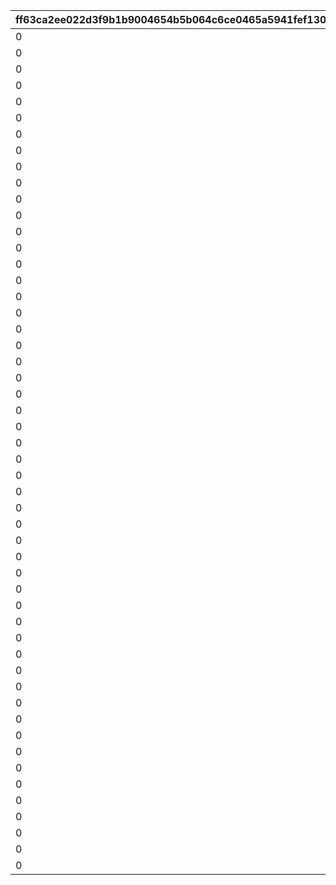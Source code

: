|ff63ca2ee022d3f9b1b9004654b5b064c6ce0465a5941fef130dd828dbead2b3|6de6ad221aebaf67864eb59fee77da2b5cb6074a6b0e7e26e7c6d785876d79a8|45c6123f53544048905e4dd7c94fa101f68062e41ee8063a2a26e7bde913739c|c2591a2e30fb6ee36139cf6f7bd4219cafb27f1b97159e114d407ad7818d8440|b975068115593f5ab9e5ce13046ae007d947c4a88d8b6b34751b00ccda34b803|b2c3c60369621a8af27ef352f5aa26e40071e97057988ffae3c1ddba3550370d|3458e754470630061756b6db1783a719884ca4bace39068f0ec165d58595bb4f|427e4f592def1a2120b72ee123e7351965d8e39e1f7190d87f0aa492bc5b01f0|3448966eb82b829157d17924fa5ae1378eaefb9fd237c5442777b7ea4d18c862|31f8ca6bcad031f62968a9cda654e758b77ebb4da6ae920e8a2d0d70d7a07723|0f4aa4a52483cff2e845b485336929005195855e3955e81180e2f7243b9a9d76|b798c2ea8abf9c6aaaf81d5b40ad7fceaf8d20d60a72ee7abfc52787e2f1b128|518d194ffae4c1555c56cf7f933d3d194f7fa814c3f35defc904b3d021eacfa5|3a9d54d1c9b9b80073ddcc6196119198580e98be8085255f93362d859ed2fe0f|2e055eed31748fafbc632a08e2a556c667d16ee3c9cf9a70e41854ca11938035|
| --- | --- | --- | --- | --- | --- | --- | --- | --- | --- | --- | --- | --- | --- | --- |
|0|2|0|40001|0|20012|0|1|0|0|1|20011|1|2001|7|
|0|2|0|40001|0|20022|0|1|0|0|1|20021|1|2002|7|
|0|2|0|40001|0|20032|0|1|0|0|1|20031|1|2003|7|
|0|2|0|40001|0|20042|0|1|0|0|1|20041|1|2004|7|
|0|2|0|40001|0|20052|0|1|0|0|1|20051|1|2005|7|
|0|2|0|40001|0|20062|0|1|0|0|1|20061|1|2006|7|
|0|2|0|40001|0|20072|0|1|0|0|1|20071|1|2007|7|
|0|2|0|40001|0|20082|0|1|0|0|1|20081|1|2008|7|
|0|2|0|40001|0|20092|0|1|0|0|1|20091|1|2009|7|
|0|2|0|40001|0|20102|0|1|0|0|1|20101|1|2010|7|
|0|2|0|40001|0|20112|0|1|0|0|1|20111|1|2011|7|
|0|2|0|40001|0|20122|0|1|0|0|1|20121|1|2012|7|
|0|2|0|40001|0|20132|0|1|0|0|1|20131|1|2013|7|
|0|2|0|40001|0|20142|0|1|0|0|1|20141|1|2014|7|
|0|2|0|40001|0|20152|0|1|0|0|1|20151|1|2015|7|
|0|2|0|40001|0|20162|0|1|0|0|1|20161|1|2016|7|
|0|2|0|40001|0|20172|0|1|0|0|1|20171|1|2017|7|
|0|2|0|40001|0|20182|0|1|0|0|1|20181|1|2018|7|
|0|2|0|40001|0|20192|0|1|0|0|1|20191|1|2019|7|
|0|2|0|40001|0|20202|0|1|0|0|1|20201|1|2020|7|
|0|2|0|40001|0|20212|0|1|0|0|1|20211|1|2021|7|
|0|2|0|40001|0|20222|0|1|0|0|1|20221|1|2022|7|
|0|2|0|40001|0|20232|0|1|0|0|1|20231|1|2023|7|
|0|2|0|40001|0|20242|0|1|0|0|1|20241|1|2024|7|
|0|2|0|40001|0|20252|0|1|0|0|1|20251|1|2025|7|
|0|2|0|40001|0|20262|0|1|0|0|1|20261|1|2026|7|
|0|2|0|40001|0|20272|0|1|0|0|1|20271|1|2027|7|
|0|2|0|40001|0|20282|0|1|0|0|1|20281|1|2028|7|
|0|1|0|40001|0|30012|40|1|0|0|1|30011|1|3001|7|
|0|1|0|40001|0|30022|40|5|0|0|1|30021|1|3002|7|
|0|1|0|40001|0|30032|40|6|0|0|1|30031|1|3003|7|
|0|1|0|40001|0|30042|-58|6|0|0|1|30041|2|3004|0|
|0|1|0|40001|0|30052|-42|1|0|0|1|30051|1|3005|-20|
|0|1|0|40001|0|30062|-42|5|0|0|1|30061|1|3006|-20|
|0|1|0|40001|0|30072|0|1|0|0|1|30071|1|3007|40|
|0|1|0|40001|0|30082|0|5|0|0|1|30081|1|3008|40|
|0|1|0|40001|0|30092|0|6|0|0|1|30091|1|3009|40|
|0|1|0|40001|0|40012|0|1|0|0|2|40011|1|4001|0|
|0|1|0|40001|0|40022|0|5|0|0|2|40021|1|4002|0|
|0|1|0|40001|0|40052|0|1|0|0|2|40051|1|4005|0|
|0|1|0|40001|0|40062|0|5|0|0|2|40061|1|4006|0|
|0|1|0|40001|0|40072|0|6|0|0|2|40071|2|4007|0|
|0|1|0|40004|0|40092|0|6|0|0|2|40091|2|4009|0|
|0|1|0|40004|0|40102|0|1|0|0|2|40101|1|4010|0|
|0|1|0|40004|0|40112|0|5|0|0|2|40111|1|4011|0|
|0|1|0|40001|0|40122|0|6|0|0|2|40121|1|4012|0|
|0|1|0|40004|0|40132|0|1|0|0|2|40131|1|4013|0|
|0|1|0|40004|0|40142|0|5|0|0|2|40141|1|4014|0|
|0|1|0|40001|0|40152|0|6|0|0|2|40151|1|4015|0|
|0|1|0|40004|0|40162|0|1|0|0|2|40161|1|4016|0|
|0|1|0|40004|0|40172|0|5|0|0|2|40171|1|4017|0|
|0|1|0|40001|0|40182|0|6|0|0|2|40181|1|4018|0|